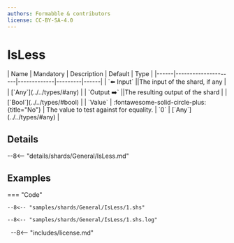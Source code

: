 ```yaml
---
authors: Formabble & contributors
license: CC-BY-SA-4.0
---
```



# IsLess

<div class="sh-parameters" markdown="1">
| Name | Mandatory | Description | Default | Type |
|------|---------------------|-------------|---------|------|
| `⬅️ Input` ||The input of the shard, if any | | [`Any`](../../types/#any) |
| `Output ➡️` ||The resulting output of the shard | | [`Bool`](../../types/#bool) |
| `Value` | :fontawesome-solid-circle-plus:{title="No"}  | The value to test against for equality. | `0` | [`Any`](../../types/#any) |

</div>



## Details

--8<-- "details/shards/General/IsLess.md"


## Examples

=== "Code"

  ```x86asm linenums="1"
  --8<-- "samples/shards/General/IsLess/1.shs"
  ```

  ```
  --8<-- "samples/shards/General/IsLess/1.shs.log"
  ```
&nbsp;
--8<-- "includes/license.md"

